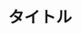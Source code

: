 ---
# Docusaurus メタデータ 

# これは全ての項目を含んだテクニカルノート向けテンプレートです。
# 利用先では必要項目以外はメタデータ説明ごと消去し、クリアな運用を推奨します。

# --- 設定を推奨する基本項目 ---
# id: 一意の識別子を指定します。重複はできません。
id: technical-notebook-(contentName)
# slug: ドキュメントのURLの一部をカスタマイズします。slugを使用することで、ファイル名やディレクトリ構造とは独立したURLを設定できます。
slug: /technical-notebook/(contentName)
# category: ドキュメントのカテゴリーを指定します。これにより、コンテンツをグループ化しやすくなり、ユーザーが関連するコンテンツを探しやすくなります。
category: テクニカルノート
# title: ドキュメントの正式タイトルを指定します。タグ一覧による結果ページなどに表示されます。
title: タイトル
# tag: ドキュメントに関連タグを設定します。これにより、関連するコンテンツをグループ化しやすくなり、ユーザーが類似のトピックを探しやすくなります。
tags: [technical-notebook, (tag1), (tag2)]
# description: ドキュメントの簡潔な説明を提供します。この説明は、SEO（検索エンジン最適化）やサイト内検索結果での表示に利用され、ユーザーが内容を素早く把握できるようにします。
description: ateliers.dev のコンテンツ「テクニカルノート」のｘｘについて記載しています。

# --- 外部公開への対策項目 ---
# keywords: ドキュメントに関連するキーワードを指定し、SEOの強化に役立てます。
# keywords: [technical-notebook, (keyword1), (keyword2)]
# image: ドキュメントのメインイメージやソーシャルメディア共有時に使用される画像を指定します。
image: ../../static/img/jpg/ateliers-dev-technical-notebook.jpg

# --- サイトデザインやデバッグに関する項目 ---
# sidebar_label: ナビゲーションサイドバーで使用されるラベルをカスタマイズします。これにより、ドキュメントのタイトルが長すぎる場合や、より簡潔な表現を使用したい場合に便利です。
# sidebar_label: Example
# sidebar_position: サイドバー内でのドキュメントの表示位置を数値で指定します。これにより、ドキュメントの並び順を明示的にコントロールできます。
# sidebar_position: 1
# draft: ドキュメントがまだ公開準備ができていない場合に、これを `true` に設定することで、ビルド時にページを非表示にします。
# draft: false
# hide_title: ページからタイトルを非表示にするかどうかを指定します。これは、ページデザインによってはタイトルが不要な場合に便利です。
# hide_title: true
# hide_table_of_contents: ページの目次を非表示にするかどうかを指定します。
# hide_table_of_contents: true

---